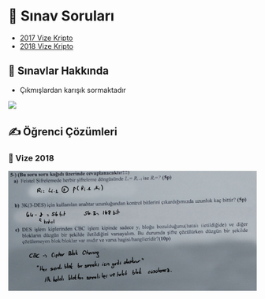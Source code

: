 # 📃 Sınav Soruları

<!--YPackage.YGitbookIntegration-tarafından-otomatik-oluşturulmuştur-->

- [2017 Vize Kripto](2017%20Vize%20Kripto.pdf)
- [2018 Vize Kripto](2018%20Vize%20Kripto.pdf)

<!--YPackage.YGitbookIntegration-tarafından-otomatik-oluşturulmuştur-->

## 📢 Sınavlar Hakkında

- Çıkmışlardan karışık sormaktadır

![](../../../res/final_hakkında.png)

## ✍ Öğrenci Çözümleri

### 📅 Vize 2018

![](../../../res/kripto_vize.png)

